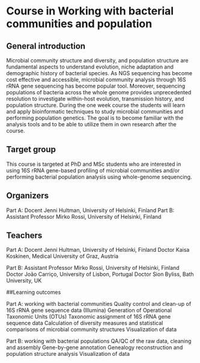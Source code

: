 # Course in Working with bacterial communities and population

## General introduction

Microbial community structure and diversity, and population structure are fundamental aspects to understand evolution, niche adaptation and demographic history of bacterial species. As NGS sequencing has become cost effective and accessible, microbial community analysis through 16S rRNA gene sequencing has become popular tool. Moreover, sequencing populations of bacteria across the whole genome provides unprecedented resolution to investigate within-host evolution, transmission history, and population structure. During the one week course the students will learn and apply bioinformatic techniques to study microbial communities and performing population genetics. The goal is to become familiar with the analysis tools and to be able to utilize them in own research after the course. 

## Target group

This course is targeted at PhD and MSc students who are interested in using 16S rRNA gene-based profiling of microbial communities and/or performing bacterial population analysis using whole-genome sequencing. 

## Organizers

Part A: Docent Jenni Hultman, University of Helsinki, Finland
Part B: Assistant Professor Mirko Rossi, University of Helsinki, Finland 

## Teachers

Part A: 
Docent Jenni Hultman, University of Helsinki, Finland
Doctor Kaisa Koskinen, Medical University of Graz, Austria 

Part B: 
Assistant Professor Mirko Rossi, University of Helsinki, Finland
Doctor João Carriço, University of Lisbon, Portugal
Doctor Sion Byliss, Bath University, UK 

##Learning outcomes

Part A: working with bacterial communities 
Quality control and clean-up of 16S rRNA gene sequence data (Illumina)
Generation of Operational Taxonomic Units (OTUs)
Taxonomic assignment of 16S rRNA gene sequence data
Calculation of diversity measures and statistical comparisons of microbial community structures
Visualization of data 

Part B: working with bacterial populations 
QA/QC of the raw data, cleaning and assembly
Gene-by-gene annotation
Genealogy reconstruction and population structure analysis
Visualization of data
